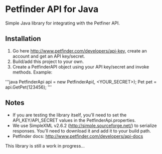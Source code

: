 Petfinder API for Java
======================

Simple Java library for integrating with the Petfiner API.

Installation
------------
1. Go here http://www.petfinder.com/developers/api-key, create an account and get an API key/secret.
2. Build/add this project to your own.
3. Create a PetfinderAPI object using your API key/secret and invoke methods. Example:

'''java
PetfinderApi api = new PetfinderApi(<key>, <YOUR_SECRET>);
Pet pet = api.GetPet(123456);
'''

Notes
-----
- If you are testing the library itself, you'll need to set the API_KEY/API_SECRET values in the PetfinderApi.properties. 
- We use SimpleXML v2.6.2 (http://simple.sourceforge.net/) to serialize responses.  You'll need to download it and add it to your build path.
- Petfinder docs: http://www.petfinder.com/developers/api-docs

This library is still a work in progress...
